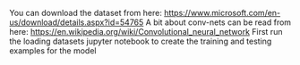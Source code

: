 You can download the dataset from here: https://www.microsoft.com/en-us/download/details.aspx?id=54765
A bit about conv-nets can be read from here: https://en.wikipedia.org/wiki/Convolutional_neural_network
First run the loading datasets jupyter notebook to create the training and testing examples for the model
